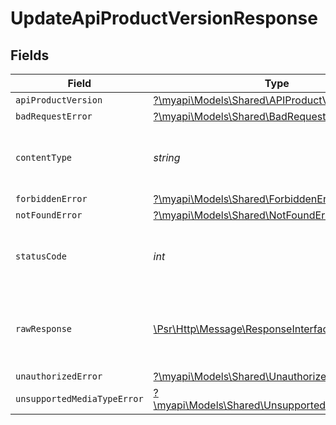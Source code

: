 # UpdateApiProductVersionResponse


## Fields

| Field                                                                                                        | Type                                                                                                         | Required                                                                                                     | Description                                                                                                  |
| ------------------------------------------------------------------------------------------------------------ | ------------------------------------------------------------------------------------------------------------ | ------------------------------------------------------------------------------------------------------------ | ------------------------------------------------------------------------------------------------------------ |
| `apiProductVersion`                                                                                          | [?\myapi\Models\Shared\APIProductVersion](../../models/shared/APIProductVersion.md)                          | :heavy_minus_sign:                                                                                           | API product                                                                                                  |
| `badRequestError`                                                                                            | [?\myapi\Models\Shared\BadRequestError](../../models/shared/BadRequestError.md)                              | :heavy_minus_sign:                                                                                           | Bad Request                                                                                                  |
| `contentType`                                                                                                | *string*                                                                                                     | :heavy_check_mark:                                                                                           | HTTP response content type for this operation                                                                |
| `forbiddenError`                                                                                             | [?\myapi\Models\Shared\ForbiddenError](../../models/shared/ForbiddenError.md)                                | :heavy_minus_sign:                                                                                           | Forbidden                                                                                                    |
| `notFoundError`                                                                                              | [?\myapi\Models\Shared\NotFoundError](../../models/shared/NotFoundError.md)                                  | :heavy_minus_sign:                                                                                           | Not Found                                                                                                    |
| `statusCode`                                                                                                 | *int*                                                                                                        | :heavy_check_mark:                                                                                           | HTTP response status code for this operation                                                                 |
| `rawResponse`                                                                                                | [\Psr\Http\Message\ResponseInterface](https://www.php-fig.org/psr/psr-7/#33-psrhttpmessageresponseinterface) | :heavy_minus_sign:                                                                                           | Raw HTTP response; suitable for custom response parsing                                                      |
| `unauthorizedError`                                                                                          | [?\myapi\Models\Shared\UnauthorizedError](../../models/shared/UnauthorizedError.md)                          | :heavy_minus_sign:                                                                                           | Unauthorized                                                                                                 |
| `unsupportedMediaTypeError`                                                                                  | [?\myapi\Models\Shared\UnsupportedMediaTypeError](../../models/shared/UnsupportedMediaTypeError.md)          | :heavy_minus_sign:                                                                                           | Unsupported Media Type                                                                                       |
